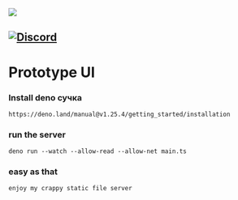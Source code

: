 ![](./src/assets/images/prototype_banner.webp)

[![Discord](https://img.shields.io/discord/1018120092644540417?color=%237289DA&label=chat&logo=discord&logoColor=white)](https://discord.gg/ZpjwMkNmJH)
---
# Prototype UI
### Install deno сучка
```
https://deno.land/manual@v1.25.4/getting_started/installation
```

### run the server
```
deno run --watch --allow-read --allow-net main.ts
```

### easy as that
```
enjoy my crappy static file server
```